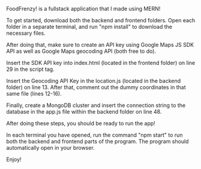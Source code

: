 FoodFrenzy! is a fullstack application that I made using MERN!

To get started, download both the backend and frontend folders. Open each 
folder in a separate terminal, and run "npm install" to download the necessary files.

After doing that, make sure to create an API key using Google Maps JS SDK API as well as Google Maps geocoding API (both free to do).

Insert the SDK API key into index.html (located in the frontend folder) on line 29 in the script tag.

Insert the Geocoding API Key in the location.js (located in the backend folder) on line 13. After that, comment out the dummy coordinates in that same file
(lines 12-16).

Finally, create a MongoDB cluster and insert the connection string to the database in the app.js file within the backend folder on line 48.

After doing these steps, you should be ready to run the app!

In each terminal you have opened, run the command "npm start" to run both the backend and frontend parts of the program. The program should
automatically open in your browser.

Enjoy!
